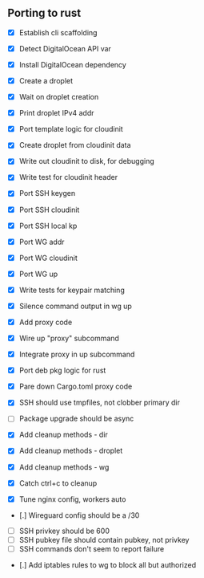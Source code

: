 ## Porting to rust

* [x] Establish cli scaffolding
* [x] Detect DigitalOcean API var
* [x] Install DigitalOcean dependency
* [x] Create a droplet
* [x] Wait on droplet creation
* [x] Print droplet IPv4 addr

* [x] Port template logic for cloudinit
* [x] Create droplet from cloudinit data
* [x] Write out cloudinit to disk, for debugging
* [x] Write test for cloudinit header

* [x] Port SSH keygen
* [x] Port SSH cloudinit
* [x] Port SSH local kp
* [x] Port WG addr
* [x] Port WG cloudinit
* [x] Port WG up
* [x] Write tests for keypair matching
* [x] Silence command output in wg up

* [x] Add proxy code
* [x] Wire up "proxy" subcommand
* [x] Integrate proxy in up subcommand

* [x] Port deb pkg logic for rust
* [x] Pare down Cargo.toml proxy code

* [x] SSH should use tmpfiles, not clobber primary dir
* [ ] Package upgrade should be async
* [x] Add cleanup methods - dir
* [x] Add cleanup methods - droplet
* [x] Add cleanup methods - wg
* [x] Catch ctrl+c to cleanup
* [x] Tune nginx config, workers auto
* [.] Wireguard config should be a /30
* [ ] SSH privkey should be 600
* [ ] SSH pubkey file should contain pubkey, not privkey
* [ ] SSH commands don't seem to report failure

* [.] Add iptables rules to wg to block all but authorized
